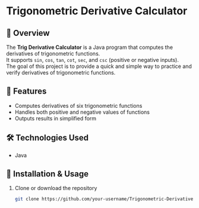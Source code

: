 # Trigonometric Derivative Calculator  

## 📌 Overview  
The **Trig Derivative Calculator** is a Java program that computes the derivatives of trigonometric functions.  
It supports `sin`, `cos`, `tan`, `cot`, `sec`, and `csc` (positive or negative inputs).  
The goal of this project is to provide a quick and simple way to practice and verify derivatives of trigonometric functions.  

## 🚀 Features  
- Computes derivatives of six trigonometric functions  
- Handles both positive and negative values of functions  
- Outputs results in simplified form  

## 🛠️ Technologies Used  
- Java  

## 📂 Installation & Usage  
1. Clone or download the repository  
   ```bash
   git clone https://github.com/your-username/Trigonometric-Derivative-Calculator.git

